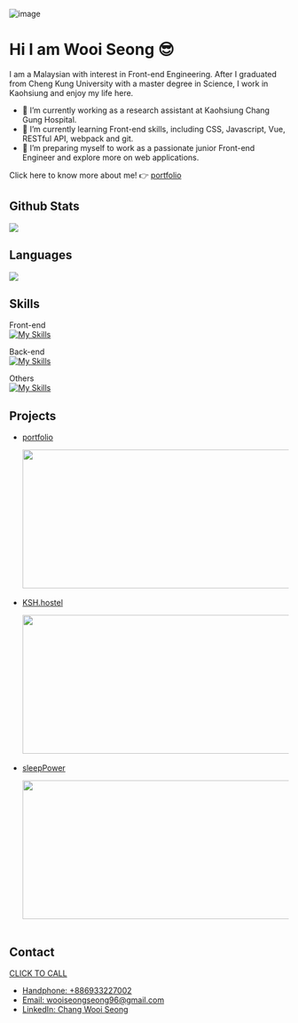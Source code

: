 ![image](https://i.ibb.co/8xT05gt/2024-12-19-195343.png)

# Hi I am Wooi Seong :sunglasses:
I am a Malaysian with interest in Front-end Engineering. After I graduated from Cheng Kung University with a master degree in Science, I work in Kaohsiung and enjoy my life here.

- 🔭 I’m currently working as a research assistant at Kaohsiung Chang Gung Hospital.
- 🌱 I’m currently learning Front-end skills, including CSS, Javascript, Vue, RESTful API, webpack and git.
- 👯 I’m preparing myself to work as a passionate junior Front-end Engineer and explore more on web applications.

Click here to know more about me! :point_right: 
<a href="https://portfolio-project-vercel-mocha.vercel.app/">portfolio</a>

## Github Stats
  <img src="https://getusetprofile.vercel.app/api?username=wooiseong&theme=vue-dark&show_icons=true&count_private=true&hide_title=true" />

## Languages
  <img src="https://github-readme-stats.vercel.app/api/top-langs/?username=wooiseong&theme=tokyonight" />
  
## Skills
Front-end<br>
[![My Skills](https://skillicons.dev/icons?i=js,html,css,bootstrap,vue,sass,less)](https://portfolio-project-vercel-mocha.vercel.app/)

Back-end<br>
[![My Skills](https://skillicons.dev/icons?i=nodejs,express,mysql)](https://portfolio-project-vercel-mocha.vercel.app/)

Others<br>
[![My Skills](https://skillicons.dev/icons?i=git,github,webpack,vite,vercel,ps)](https://portfolio-project-vercel-mocha.vercel.app/)

## Projects
* <a href="https://github.com/wooiseong/portfolio-project-vercel">portfolio</a><br><p></p>
<img src="https://i.ibb.co/42rLqHx/1-carousel.png" width="500" height="250"><br><br>
* <a href="https://github.com/wooiseong/KSH-project-origin-webpack">KSH.hostel</a><br><p></p>
<img src="https://i.ibb.co/1Xyx46B/1-header-before-Login.png" width="500" height="250"><br><br>
* <a href="https://github.com/wooiseong/sleepPower-project">sleepPower</a><br><p></p>
<img src="https://i.ibb.co/2ndnpbF/1.png" width="500" height="250"><br><br>

## Contact
<a href="tel:123-456-7890p123">CLICK TO CALL</a>
* <a href="tel:+886-9-33227002">Handphone: +886933227002</a>
* <a href= "mailto:wooiseongseong96@gmail.com">Email: wooiseongseong96@gmail.com</a>
* <a href="https://www.linkedin.com/in/%E5%81%89%E9%9B%84-%E5%BC%B5-74219b193/">LinkedIn: Chang Wooi Seong</a>

